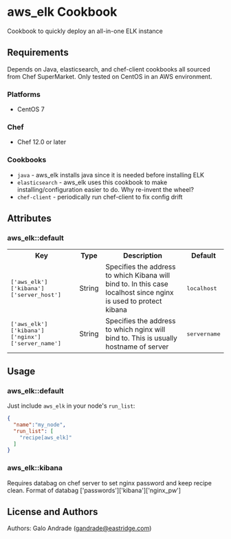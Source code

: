# aws_elk Cookbook

Cookbook to quickly deploy an all-in-one ELK instance

## Requirements

Depends on Java, elasticsearch, and chef-client cookbooks all sourced from Chef SuperMarket. Only tested on CentOS in an AWS environment.


### Platforms

- CentOS 7

### Chef

- Chef 12.0 or later

### Cookbooks

- `java` - aws_elk installs java since it is needed before installing ELK
- `elasticsearch` - aws_elk uses this cookbook to make installing/configuration easier to do. Why re-invent the wheel?
- `chef-client` - periodically run chef-client to fix config drift

## Attributes

### aws_elk::default

<table>
  <tr>
    <th>Key</th>
    <th>Type</th>
    <th>Description</th>
    <th>Default</th>
  </tr>
  <tr>
    <td><tt>['aws_elk']['kibana']['server_host']</tt></td>
    <td>String</td>
    <td>Specifies the address to which Kibana will bind to. In this case localhost since nginx is used to protect kibana</td>
    <td><tt>localhost</tt></td>
  </tr>
    <tr>
    <td><tt>['aws_elk']['kibana']['nginx']['server_name']</tt></td>
    <td>String</td>
    <td>Specifies the address to which nginx will bind to. This is usually hostname of server</td>
    <td><tt>servername</tt></td>
  </tr>
</table>

## Usage

### aws_elk::default

Just include `aws_elk` in your node's `run_list`:

```json
{
  "name":"my_node",
  "run_list": [
    "recipe[aws_elk]"
  ]
}
```

### aws_elk::kibana

Requires databag on chef server to set nginx password and keep recipe clean. 
Format of databag ['passwords']['kibana']['nginx_pw']

## License and Authors

Authors: Galo Andrade (gandrade@eastridge.com)

